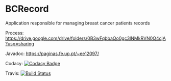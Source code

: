 # BCRecord

Application responsible for managing breast cancer patients records

Process:
https://drive.google.com/drive/folders/0B3wFqbbaQo0gc3lNMkRVN0Q4cjA?usp=sharing

Javadoc:
https://paginas.fe.up.pt/~ee12097/

Codacy:
[![Codacy Badge](https://api.codacy.com/project/badge/Grade/d6243d7c587f4377a2a9f1cf7aeb8440)](https://www.codacy.com/app/JPolonia/BCRecord?utm_source=github.com&amp;utm_medium=referral&amp;utm_content=JPolonia/BCRecord&amp;utm_campaign=Badge_Grade)

Travis:
[![Build Status](https://travis-ci.org/JPolonia/BCRecord.svg?branch=master)](https://travis-ci.org/JPolonia/BCRecord)
